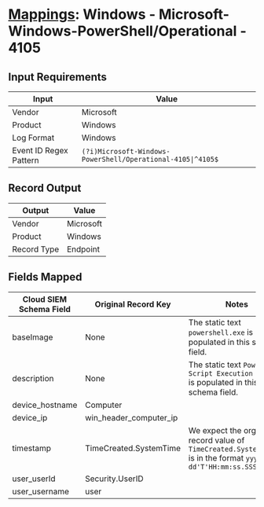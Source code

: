 # [Mappings](README.md): Windows - Microsoft-Windows-PowerShell/Operational - 4105

## Input Requirements

|Input|Value|
|-----|-----|
|Vendor|Microsoft|
|Product|Windows|
|Log Format|Windows|
|Event ID Regex Pattern|`(?i)Microsoft-Windows-PowerShell/Operational-4105\|^4105$`|

## Record Output

|Output|Value|
|------|-----|
|Vendor|Microsoft|
|Product|Windows|
|Record Type|Endpoint|

## Fields Mapped

|Cloud SIEM Schema Field|Original Record Key|Notes|
|-----------------------|-------------------|-----|
|baseImage|None|The static text `powershell.exe` is populated in this schema field.|
|description|None|The static text `PowerShell Script Execution Start` is populated in this schema field.|
|device_hostname|Computer||
|device_ip|win_header_computer_ip||
|timestamp|TimeCreated.SystemTime|We expect the orginal record value of `TimeCreated.SystemTime` is in the format `yyyy-MM-dd'T'HH:mm:ss.SSSSSSSSSZ`|
|user_userId|Security.UserID||
|user_username|user||

